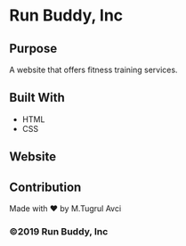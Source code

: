 # Run Buddy, Inc

## Purpose
A website that offers fitness training services. 

## Built With
* HTML
* CSS

## Website


## Contribution
Made with ❤️ by M.Tugrul Avci

### ©️2019 Run Buddy, Inc 
